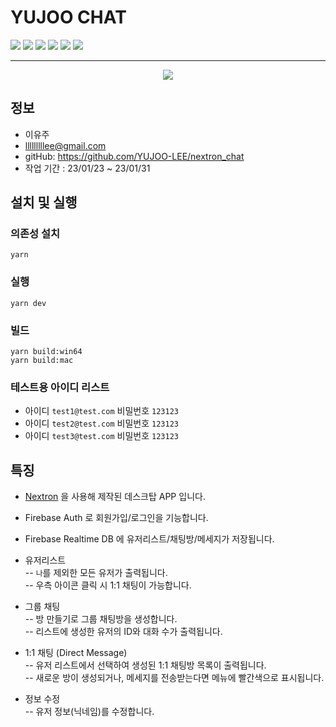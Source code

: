 # YUJOO CHAT

<img src="https://img.shields.io/badge/Electron-47848F?style=flat-square&logo=Electron&logoColor=white"/> <img src="https://img.shields.io/badge/Next.js-000000?style=flat-square&logo=Next.js&logoColor=white"/> <img src="https://img.shields.io/badge/React-61DAFB?style=flat-square&logo=react&logoColor=white"/> <img src="https://img.shields.io/badge/TypeScript-3178C6?style=flat-square&logo=typeScript&logoColor=white"/> <img src="https://img.shields.io/badge/Firebase-FFCA28?style=flat-square&logo=Firebase&logoColor=white"/> <img src="https://img.shields.io/badge/Styled-components-DB7093?style=flat-square&logo=styled-components&logoColor=white"/>

-----

<p align="center"><img src="https://i.imgur.com/Vcb7tBk.png"></p>

## 정보
- 이유주
- lllllllllee@gmail.com
- gitHub: https://github.com/YUJOO-LEE/nextron_chat
- 작업 기간 : 23/01/23 ~ 23/01/31

## 설치 및 실행

### 의존성 설치
```
yarn
```

### 실행
```
yarn dev
```

### 빌드
```
yarn build:win64
yarn build:mac
```

### 테스트용 아이디 리스트

- 아이디 `test1@test.com`  비밀번호 `123123`
- 아이디 `test2@test.com`  비밀번호 `123123`
- 아이디 `test3@test.com`  비밀번호 `123123`

## 특징

- [Nextron](https://github.com/saltyshiomix/nextron) 을 사용해 제작된 데스크탑 APP 입니다.
- Firebase Auth 로 회원가입/로그인을 기능합니다.
- Firebase Realtime DB 에 유저리스트/채팅방/메세지가 저장됩니다.

- 유저리스트    
-- `나`를 제외한 모든 유저가 출력됩니다.    
-- 우측 아이콘 클릭 시 1:1 채팅이 가능합니다.

- 그룹 채팅    
-- 방 만들기로 그룹 채팅방을 생성합니다.    
-- 리스트에 생성한 유저의 ID와 대화 수가 출력됩니다.

- 1:1 채팅 (Direct Message)    
-- 유저 리스트에서 선택하여 생성된 1:1 채팅방 목록이 출력됩니다.    
-- 새로운 방이 생성되거나, 메세지를 전송받는다면 메뉴에 빨간색으로 표시됩니다.

- 정보 수정    
-- 유저 정보(닉네임)를 수정합니다.

